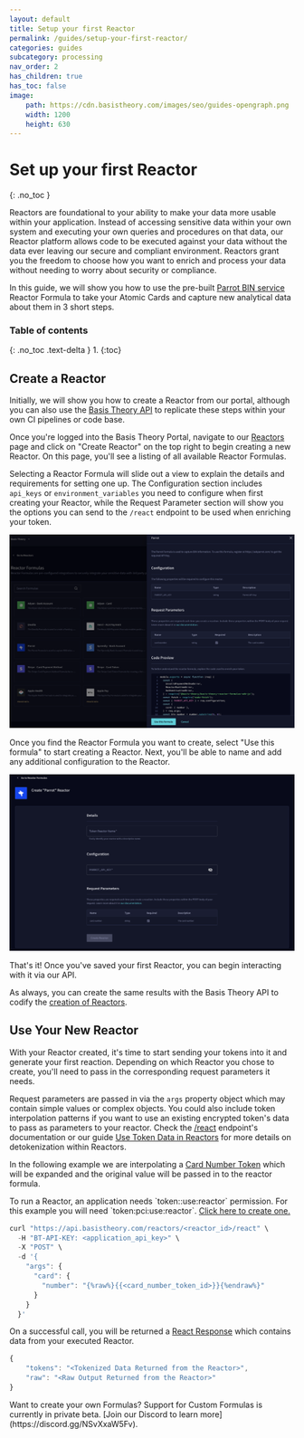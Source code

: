 ```yaml
---
layout: default
title: Setup your first Reactor
permalink: /guides/setup-your-first-reactor/
categories: guides
subcategory: processing
nav_order: 2
has_children: true
has_toc: false
image:
    path: https://cdn.basistheory.com/images/seo/guides-opengraph.png
    width: 1200
    height: 630
---
```


# Set up your first Reactor
{: .no_toc }

Reactors are foundational to your ability to make your data more usable within your application. Instead of accessing sensitive data within your own system and executing your own queries and procedures on that data, our Reactor platform allows code to be executed against your data without the data ever leaving our secure and compliant environment. Reactors grant you the freedom to choose how you want to enrich and process your data without needing to worry about security or compliance.

In this guide, we will show you how to use the pre-built [Parrot BIN service](https://askparrot.com) Reactor Formula to take your Atomic Cards and capture new analytical data about them in 3 short steps.

### Table of contents
{: .no_toc .text-delta }
1. 
{:toc}

## Create a Reactor

Initially, we will show you how to create a Reactor from our portal, although you can also use the [Basis Theory API](https://docs.basistheory.com/#reactors) to replicate these steps within your own CI pipelines or code base.

Once you're logged into the Basis Theory Portal, navigate to our [Reactors](https://portal.basistheory.com/reactors) page and click on "Create Reactor" on the top right to begin creating a new Reactor. On this page, you'll see a listing of all available Reactor Formulas.

Selecting a Reactor Formula will slide out a view to explain the details and requirements for setting one up. The Configuration section includes `api_keys` or `environment_variables` you need to configure when first creating your Reactor, while the Request Parameter section will show you the options you can send to the `/react` endpoint to be used when enriching your token.

![Screenshot of selecting a Reactor Formula](/assets/images/setup_first_reactor/selecting-reactor-formula.png)

Once you find the Reactor Formula you want to create, select "Use this formula" to start creating a Reactor.  Next, you'll be able to name and add any additional configuration to the Reactor.

![Screenshot of create a Reactor](/assets/images/setup_first_reactor/create-reactor.png)

That's it! Once you've saved your first Reactor, you can begin interacting with it via our API.

<span class="base-alert info">
  <span>
    As always, you can create the same results with the Basis Theory API to codify the <a href="https://docs.basistheory.com/api-reference/#reactors-create-reactor">creation of Reactors</a>.
  </span>
</span>

## Use Your New Reactor

With your Reactor created, it's time to start sending your tokens into it and generate your first reaction. Depending on which Reactor you chose to create, you'll need to pass in the corresponding request parameters it needs. 

Request parameters are passed in via the `args` property object which may contain simple values or complex objects. You could also include token interpolation patterns if you want to use an existing encrypted token's data to pass as parameters to your reactor. Check the [/react](https://docs.basistheory.com/api-reference/#reactors-invoke-a-reactor) endpoint's documentation or our guide [Use Token Data in Reactors](/guides/use-token-data-in-reactors/) for more details on detokenization within Reactors. 

In the following example we are interpolating a [Card Number Token](https://docs.basistheory.com/api-reference/#token-types-card-number) which will be expanded and the original value will be passed in to the reactor formula. 

<span class="base-alert warning">
  <span>
    To run a Reactor, an application needs `token:<classification>:use:reactor` permission. For this example you will need `token:pci:use:reactor`. <a href="https://portal.basistheory.com/applications/create?permissions=token%3Apci%3Ause%3Areactor&type=server_to_server&name=Card+Reactor" target="_blank">Click here to create one.</a>
  </span>
</span>

```js
curl "https://api.basistheory.com/reactors/<reactor_id>/react" \
  -H "BT-API-KEY: <application_api_key>" \
  -X "POST" \
  -d '{
    "args": {
      "card": {
        "number": "{%raw%}{{<card_number_token_id>}}{%endraw%}"
      } 
    }
  }'
```

On a successful call, you will be returned a [React Response](https://docs.basistheory.com/api-reference/#reactors-invoke-a-reactor) which contains data from your executed Reactor.

```js
{
    "tokens": "<Tokenized Data Returned from the Reactor>",
    "raw": "<Raw Output Returned from the Reactor>"
}
```

<span class="base-alert info">
  <span>
    Want to create your own Formulas? Support for Custom Formulas is currently in private beta. [Join our Discord to learn more](https://discord.gg/NSvXxaW5Fv).
  </span>
</span>
